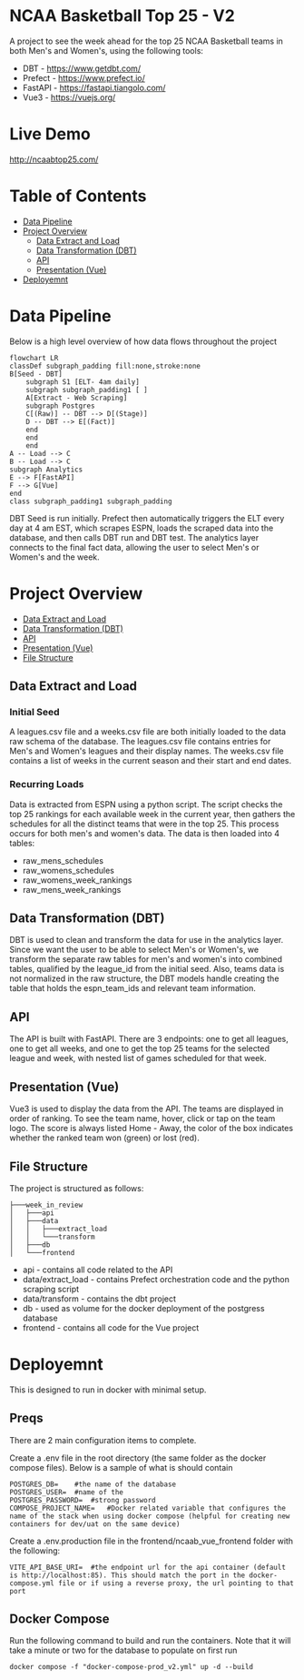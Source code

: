 
# NCAA Basketball Top 25 - V2

A project to see the week ahead for the top 25 NCAA Basketball teams in both Men's and Women's, using the following tools:
- DBT - https://www.getdbt.com/
- Prefect - https://www.prefect.io/
- FastAPI - https://fastapi.tiangolo.com/
- Vue3 - https://vuejs.org/

# Live Demo
http://ncaabtop25.com/

# Table of Contents
- [Data Pipeline](#data-pipeline)
- [Project Overview](#project-overview)
  - [Data Extract and Load](#data-extract-and-load)
  - [Data Transformation (DBT)](#data-transformation-dbt)
  - [API](#api)
  - [Presentation (Vue)](#presentation-vue)
- [Deployemnt](#deployment)

# Data Pipeline
Below is a high level overview of how data flows throughout the project

```mermaid
flowchart LR
classDef subgraph_padding fill:none,stroke:none
B[Seed - DBT]
    subgraph S1 [ELT- 4am daily]
    subgraph subgraph_padding1 [ ]
    A[Extract - Web Scraping]
    subgraph Postgres
    C[(Raw)] -- DBT --> D[(Stage)]
    D -- DBT --> E[(Fact)]
    end
    end
    end
A -- Load --> C
B -- Load --> C
subgraph Analytics
E --> F[FastAPI]
F --> G[Vue]
end
class subgraph_padding1 subgraph_padding
```

DBT Seed is run initially. Prefect then automatically triggers the ELT every day at 4 am EST, which scrapes ESPN, loads the scraped data into the database, and then calls DBT run and DBT test. The analytics layer connects to the final fact data, allowing the user to select Men's or Women's and the week.

# Project Overview

- [Data Extract and Load](#data-extract-and-load)
- [Data Transformation (DBT)](#data-transformation-dbt)
- [API](#api)
- [Presentation (Vue)](#presentation-vue)
- [File Structure](#file-structure)

## Data Extract and Load

### Initial Seed
A leagues.csv file and a weeks.csv file are both initially loaded to the data raw schema of the database. The leagues.csv file contains entries for Men's and Women's leagues and their display names. The weeks.csv file contains a list of weeks in the current season and their start and end dates.

### Recurring Loads
Data is extracted from ESPN using a python script. The script checks the top 25 rankings for each available week in the current year, then gathers the schedules for all the distinct teams that were in the top 25. This process occurs for both men's and women's data. The data is then loaded into 4 tables:
- raw_mens_schedules
- raw_womens_schedules
- raw_womens_week_rankings
- raw_mens_week_rankings

## Data Transformation (DBT)
DBT is used to clean and transform the data for use in the analytics layer. Since we want the user to be able to select Men's or Women's, we transform the separate raw tables for men's and women's into combined tables, qualified by the league_id from the initial seed. Also, teams data is not normalized in the raw structure, the DBT models handle creating the table that holds the espn_team_ids and relevant team information.

## API 
The API is built with FastAPI. There are 3 endpoints: one to get all leagues, one to get all weeks, and one to get the top 25 teams for the selected league and week, with nested list of games scheduled for that week.

## Presentation (Vue)
Vue3 is used to display the data from the API. The teams are displayed in order of ranking. To see the team name, hover, click or tap on the team logo. The score is always listed Home - Away, the color of the box indicates whether the ranked team won (green) or lost (red).

## File Structure

The project is structured as follows:

```
├───week_in_review
│   ├───api
│   ├───data
│   │   ├───extract_load
│   │   └───transform
│   ├───db
│   └───frontend
```
- api - contains all code related to the API
- data/extract_load - contains Prefect orchestration code and the python scraping script
- data/transform - contains the dbt project
- db - used as volume for the docker deployment of the postgress database
- frontend - contains all code for the Vue project

# Deployemnt
This is designed to run in docker with minimal setup. 
## Preqs
There are 2 main configuration items to complete.

Create a .env file in the root directory (the same folder as the docker compose files). Below is a sample of what is should contain
```
POSTGRES_DB=    #the name of the database
POSTGRES_USER=  #name of the 
POSTGRES_PASSWORD=  #strong password
COMPOSE_PROJECT_NAME=   #Docker related variable that configures the name of the stack when using docker compose (helpful for creating new containers for dev/uat on the same device)
```

Create a .env.production file in the frontend/ncaab_vue_frontend folder with the following:
```
VITE_API_BASE_URI=  #the endpoint url for the api container (default is http://localhost:85). This should match the port in the docker-compose.yml file or if using a reverse proxy, the url pointing to that port
```


## Docker Compose
Run the following command to build and run the containers. Note that it will take a minute or two for the database to populate on first run 
```
docker compose -f "docker-compose-prod_v2.yml" up -d --build
```
